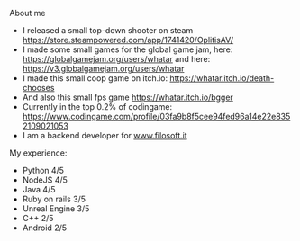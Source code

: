 About me
- I released a small top-down shooter on steam https://store.steampowered.com/app/1741420/OplitisAV/
- I made some small games for the global game jam,
  here: https://globalgamejam.org/users/whatar
  and here: https://v3.globalgamejam.org/users/whatar
- I made this small coop game on itch.io: https://whatar.itch.io/death-chooses
- And also this small fps game https://whatar.itch.io/bgger
- Currently in the top 0.2% of codingame: https://www.codingame.com/profile/03fa9b8f5cee94fed96a14e22e8352109021053
- I am a backend developer for www.filosoft.it

My experience:
- Python 4/5
- NodeJS 4/5
- Java 4/5
- Ruby on rails 3/5
- Unreal Engine 3/5
- C++ 2/5
- Android 2/5
